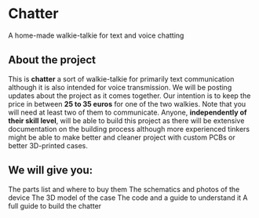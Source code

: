 # Chatter
A home-made walkie-talkie for text and voice chatting 

## About the project
This is **chatter** a sort of walkie-talkie for primarily text communication although it is also intended for voice transmission. We will be posting updates about the project as it comes together. Our intention is to keep the price in between **25 to 35 euros** for one of the two walkies. Note that you will need at least two of them to communicate. Anyone, **independently of their skill level**, will be able to build this project as there will be extensive documentation on the building process although more experienced tinkers might be able to make better and cleaner project with custom PCBs or better 3D-printed cases.

## We will give you:
The parts list and where to buy them
The schematics and photos of the device
The 3D model of the case
The code and a guide to understand it
A full guide to build the chatter